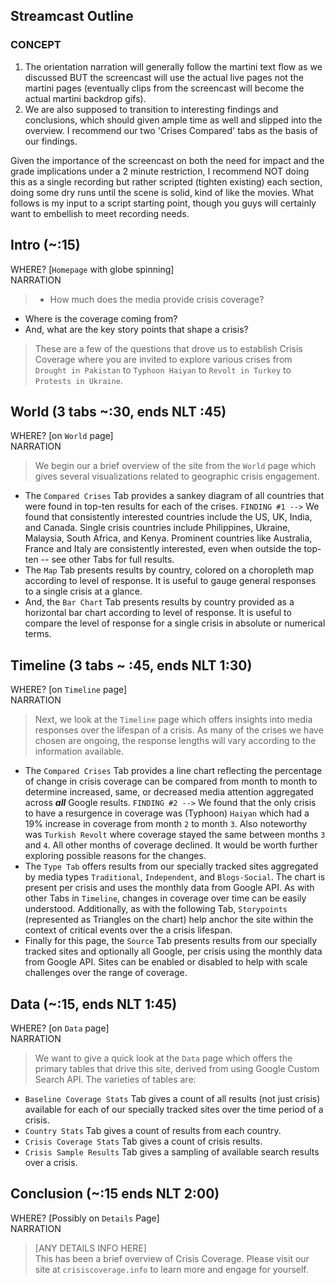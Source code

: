 ## Streamcast Outline
### CONCEPT
1. The orientation narration will generally follow the martini text flow as we discussed BUT the screencast will use the actual live pages not the martini pages (eventually clips from the screencast will become the actual martini backdrop gifs).  
2. We are also supposed to transition to interesting findings and conclusions, which should given ample time as well and slipped into the overview. I recommend our two 'Crises Compared' tabs as the basis of our findings.  

Given the importance of the screencast on both the need for impact and the grade implications under a 2 minute restriction, I recommend NOT doing this as a single recording but rather scripted (tighten existing) each section, doing some dry runs until the scene is solid, kind of like the movies. What follows is my input to a script starting point, though you guys will certainly want to embellish to meet recording needs.

## Intro (~:15)
WHERE? [`Homepage` with globe spinning]  
NARRATION  
>* How much does the media provide crisis coverage? 
* Where is the coverage coming from? 
* And, what are the key story points that shape a crisis?

>These are a few of the questions that drove us to establish Crisis Coverage where you are invited to explore various crises from `Drought in Pakistan` to `Typhoon Haiyan` to `Revolt in Turkey` to `Protests in Ukraine`. 

## World (3 tabs ~:30, ends NLT :45)
WHERE? [on `World` page]  
NARRATION  
>We begin our a brief overview of the site from the `World` page which gives several visualizations related to geographic crisis engagement. 
* The `Compared Crises` Tab provides a sankey diagram of all countries that were found in top-ten results for each of the crises. `FINDING #1 -->` We found that consistently interested countries include the US, UK, India, and Canada. Single crisis countries include Philippines, Ukraine, Malaysia, South Africa, and Kenya. Prominent countries like Australia, France and Italy are consistently interested, even when outside the top-ten -- see other Tabs for full results.  
* The `Map` Tab presents results by country, colored on a choropleth map according to level of response. It is useful to gauge general responses to a single crisis at a glance.  
* And, the `Bar Chart` Tab presents results by country provided as a horizontal bar chart according to level of response. It is useful to compare the level of response for a single crisis in absolute or numerical terms.  

## Timeline (3 tabs ~ :45, ends NLT 1:30)
WHERE? [on `Timeline` page]  
NARRATION  
>Next, we look at the `Timeline` page which offers insights into media responses over the lifespan of a crisis. As many of the crises we have chosen are ongoing, the response lengths will vary according to the information available.
* The `Compared Crises` Tab provides a line chart reflecting the percentage of change in crisis coverage can be compared from month to month to determine increased, same, or decreased media attention aggregated across ___all___ Google results. `FINDING #2 -->` We found that the only crisis to have a resurgence in coverage was (Typhoon) `Haiyan` which had a 19% increase in coverage from month `2` to month `3`. Also noteworthy was `Turkish Revolt` where coverage stayed the same between months `3` and `4`. All other months of coverage declined. It would be worth further exploring possible reasons for the changes.
* The `Type Tab` offers results from our specially tracked sites aggregated by media types `Traditional`, `Independent`, and `Blogs-Social`. The chart is present per crisis and uses the monthly data from Google API. As with other Tabs in `Timeline`, changes in coverage over time can be easily understood. Additionally, as with the following Tab, `Storypoints` (represented as Triangles on the chart) help anchor the site within the context of critical events over the a crisis lifespan.
* Finally for this page, the `Source` Tab presents results from our specially tracked sites and optionally all Google, per crisis using the monthly data from Google API. Sites can be enabled or disabled to help with scale challenges over the range of coverage.

## Data (~:15, ends NLT 1:45)
WHERE? [on `Data` page]  
NARRATION  
>We want to give a quick look at the `Data` page which offers the primary tables that drive this site, derived from using Google Custom Search API. The varieties of tables are:
* `Baseline Coverage Stats` Tab gives a count of all results (not just crisis) available for each of our specially tracked sites over the time period of a crisis.
* `Country Stats` Tab gives a count of results from each country.
* `Crisis Coverage Stats` Tab gives a count of crisis results.
* `Crisis Sample Results` Tab gives a sampling of available search results over a crisis.

## Conclusion (~:15 ends NLT 2:00)
WHERE? [Possibly on `Details` Page]  
NARRATION  
>[ANY DETAILS INFO HERE]  
This has been a brief overview of Crisis Coverage. Please visit our site at `crisiscoverage.info` to learn more and engage for yourself.

